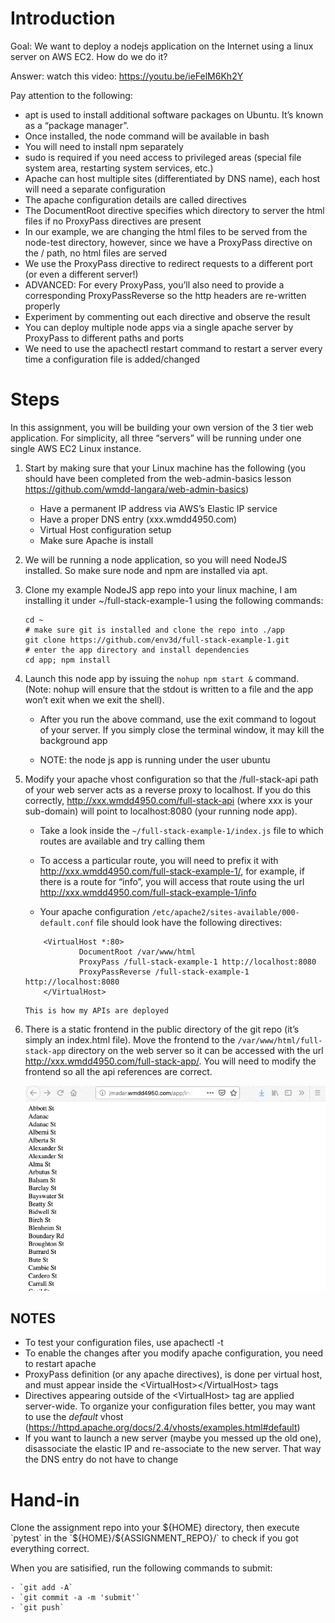 # Introduction

Goal: We want to deploy a nodejs application on the Internet using a linux server on AWS EC2.  How do we do it?

Answer: watch this video: https://youtu.be/ieFelM6Kh2Y 

Pay attention to the following:

  - apt is used to install additional software packages on Ubuntu.
    It’s known as a “package manager”.
  - Once installed, the node command will be available in bash
  - You will need to install npm separately
  - sudo is required if you need access to privileged areas
    (special file system area, restarting system services, etc.) 
  - Apache can host multiple sites (differentiated by DNS name),
    each host will need a separate configuration
  - The apache configuration details are called directives 
  - The DocumentRoot directive specifies which directory to server the html
    files if no ProxyPass directives are present
  - In our example, we are changing  the html files to be served from the
    node-test directory, however, since we have a ProxyPass directive on the /
    path, no html files are served
  - We use the ProxyPass directive to redirect requests to a different port
    (or even a different server!)
  - ADVANCED: For every ProxyPass, you’ll also need to provide a corresponding
    ProxyPassReverse so the http headers are re-written properly
  - Experiment by commenting out each directive and observe the result
  - You can deploy multiple node apps via a single apache server by ProxyPass
    to different paths and ports
  - We need to use the apachectl restart command to restart a server every time
    a configuration file is added/changed

# Steps

In this assignment, you will be building your own version of the 3
tier web application.  For simplicity, all three “servers” will be running under
one single AWS EC2 Linux instance.

  1. Start by making sure that your Linux machine has the following
     (you should have been completed from the web-admin-basics lesson
     https://github.com/wmdd-langara/web-admin-basics)
     
       - Have a permanent IP address via AWS’s Elastic IP service 
       - Have a proper DNS entry (xxx.wmdd4950.com)
       - Virtual Host configuration setup
       - Make sure Apache is install 

  1. We will be running a node application, so you will need NodeJS installed.
     So make sure node and npm are installed via apt.

  1. Clone my example NodeJS app repo into your linux machine, I am installing it
     under ~/full-stack-example-1 using the following commands:

     ```
     cd ~
     # make sure git is installed and clone the repo into ./app
     git clone https://github.com/env3d/full-stack-example-1.git
     # enter the app directory and install dependencies
     cd app; npm install

     ```
  1. Launch this node app by issuing the `nohup npm start &` command.
     (Note: nohup will ensure that the stdout is written to a file and
     the app won’t exit when we exit the shell).

       - After you run the above command, use the exit command to logout
         of your server.  If you simply close the terminal window, it may
	 kill the background app
	 
       - NOTE: the node js app is running under the user ubuntu

  1. Modify your apache vhost configuration so that the /full-stack-api path of your
     web server acts as a reverse proxy to localhost.  If you do this correctly,
     http://xxx.wmdd4950.com/full-stack-api  (where xxx is your sub-domain) will point
     to localhost:8080 (your running node app).

       - Take a look inside the `~/full-stack-example-1/index.js` file to which routes
         are available and try calling them
  
       - To access a particular route, you will need to prefix it with
         http://xxx.wmdd4950.com/full-stack-example-1/, for example, if there is a route
	 for “info”, you will access that route using the url
	 http://xxx.wmdd4950.com/full-stack-example-1/info
	 
       - Your apache configuration `/etc/apache2/sites-available/000-default.conf` file
         should look have the following directives:
	 
	 ```
         <VirtualHost *:80>
                 DocumentRoot /var/www/html
                 ProxyPass /full-stack-example-1 http://localhost:8080
                 ProxyPassReverse /full-stack-example-1 http://localhost:8080
         </VirtualHost>
	 ```
	 
         This is how my APIs are deployed

  1. There is a static frontend in the public directory of the git repo
     (it’s simply an index.html file).  Move the frontend to the
     `/var/www/html/full-stack-app` 
     directory on the web server so it can be accessed with the url
     http://xxx.wmdd4950.com/full-stack-app/.
     You will need to modify the frontend so all the api references are correct.

     ![Front End](images/image1.gif)


## NOTES

  - To test your configuration files, use apachectl -t
  - To enable the changes after you modify apache configuration, you need to
    restart apache
  - ProxyPass definition (or any apache directives), is done per virtual host, and
    must appear inside the &lt;VirtualHost&gt;&lt;/VirtualHost&gt; tags
  - Directives appearing outside of the &lt;VirtualHost&gt; tag are applied server-wide.
    To organize your configuration files better, you may want to use the _default_ vhost
    (https://httpd.apache.org/docs/2.4/vhosts/examples.html#default) 
  - If you want to launch a new server (maybe you messed up the old one), disassociate
    the elastic IP and re-associate to the new server.  That way the DNS entry do not
    have to change

# Hand-in

Clone the assignment repo into your ${HOME} directory, then execute `pytest` in the
`${HOME}/${ASSIGNMENT_REPO}/` to check if you got everything correct.

When you are satisified, run the following commands to submit:

    - `git add -A`
    - `git commit -a -m 'submit'`
    - `git push`
